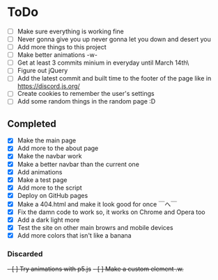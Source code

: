 # ToDo

- [ ] Make sure everything is working fine
- [ ] Never gonna give you up never gonna let you down and desert you
- [ ] Add more things to this project
- [ ] Make better animations -w-
- [ ] Get at least 3 commits minium in everyday until March 14th\ <!-- Yes, I'm leaving the / in :D -->
- [ ] Figure out jQuery
- [ ] Add the latest commit and built time to the footer of the page like in <https://discord.js.org/>
- [ ] Create cookies to remember the user's settings
- [ ] Add some random things in the random page :D

## Completed

- [X] Make the main page
- [X] Add more to the about page
- [X] Make the navbar work
- [X] Make a better navbar than the current one <!-- haha uh forget the commit before this where that is check off :D -->
- [X] Add animations
- [X] Make a test page
- [X] Add more to the script
- [X] Deploy on GitHub pages
- [X] Make a 404.html and make it look good for once ￣へ￣
- [X] Fix the damn code to work so, it works on Chrome and Opera too
- [X] Add a dark light more <!-- I meant "Add a dark and light mode not "Add a dark light more" qwq -->
- [X] Test the site on other main browrs and mobile devices
- [X] Add more colors that isn't like a banana

### Discarded

~~- [ ] Try animations with p5.js~~
~~- [ ] Make a custom element .w.~~
